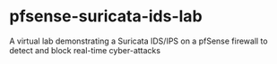 # pfsense-suricata-ids-lab
A virtual lab demonstrating a Suricata IDS/IPS on a pfSense firewall to detect and block real-time cyber-attacks
